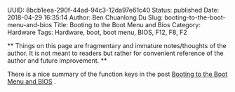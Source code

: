 UUID: 8bcb1eea-290f-44ad-94c3-12da97e61c40
Status: published
Date: 2018-04-29 16:35:14
Author: Ben Chuanlong Du
Slug: booting-to-the-boot-menu-and-bios
Title: Booting to the Boot Menu and Bios
Category: Hardware
Tags: Hardware, boot, boot menu, BIOS, F12, F8, F2

**
Things on this page are
fragmentary and immature notes/thoughts of the author.
It is not meant to readers
but rather for convenient reference of the author and future improvement.
**

There is a nice summary of the function keys in the post 
[Booting to the Boot Menu and BIOS](https://kb.wisc.edu/page.php?id=58779)
.
